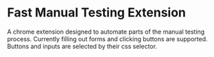 # Fast Manual Testing Extension
A chrome extension designed to automate parts of the manual testing process.  Currently filling out forms and clicking buttons are supported.  Buttons and inputs are selected by their css selector.  
